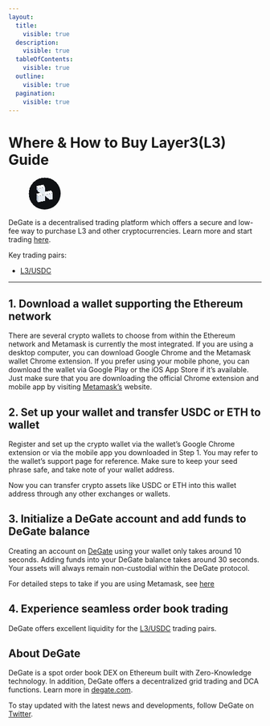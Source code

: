 ```yaml
---
layout:
  title:
    visible: true
  description:
    visible: true
  tableOfContents:
    visible: true
  outline:
    visible: true
  pagination:
    visible: true
---
```


# Where & How to Buy Layer3(L3) Guide

<figure><img src="../.gitbook/assets/l3_0x88909d489678dd17aa6d9609f89b0419bf78fd9a1723703377626.jpg" alt="L3" width="64" style="border-radius: 50%;"><figcaption></figcaption></figure>

DeGate is a decentralised trading platform which offers a secure and low-fee way to purchase L3 and other cryptocurrencies. Learn more and start trading [here](https://app.degate.com/trade/USDC/0x88909d489678dd17aa6d9609f89b0419bf78fd9a?utm_source=howtobuy).&#x20;

Key trading pairs:

* [L3/USDC](https://app.degate.com/trade/USDC/0x88909d489678dd17aa6d9609f89b0419bf78fd9a?utm_source=howtobuy)

***

## 1. Download a wallet supporting the Ethereum network

There are several crypto wallets to choose from within the Ethereum network and Metamask is currently the most integrated. If you are using a desktop computer, you can download Google Chrome and the Metamask wallet Chrome extension. If you prefer using your mobile phone, you can download the wallet via Google Play or the iOS App Store if it’s available. Just make sure that you are downloading the official Chrome extension and mobile app by visiting [Metamask’s](https://metamask.io/) website.

## 2. Set up your wallet and transfer USDC or ETH to wallet

Register and set up the crypto wallet via the wallet’s Google Chrome extension or via the mobile app you downloaded in Step 1. You may refer to the wallet’s support page for reference. Make sure to keep your seed phrase safe, and take note of your wallet address.&#x20;

Now you can transfer crypto assets like USDC or ETH into this wallet address through any other exchanges or wallets.

## 3. Initialize a DeGate account and add funds to DeGate balance

Creating an account on [DeGate](https://app.degate.com/?utm_source=L3_howtobuy) using your wallet only takes around 10 seconds. Adding funds into your DeGate balance takes around 30 seconds. Your assets will always remain non-custodial within the DeGate protocol.

For detailed steps to take if you are using Metamask, see [here](https://docs.degate.com/v/product_en/main-features/wallet-connectivity/metamask)

## 4. Experience seamless order book trading

DeGate offers excellent liquidity for the [L3/USDC](https://app.degate.com/trade/USDC/0x88909d489678dd17aa6d9609f89b0419bf78fd9a?utm_source=howtobuy) trading pairs.&#x20;

## About DeGate

DeGate is a spot order book DEX on Ethereum built with Zero-Knowledge technology. In addition, DeGate offers a decentralized grid trading and DCA functions. Learn more in [degate.com](https://degate.com/?utm_source=L3_howtobuy).

To stay updated with the latest news and developments, follow DeGate on [Twitter](https://twitter.com/degatedex).
